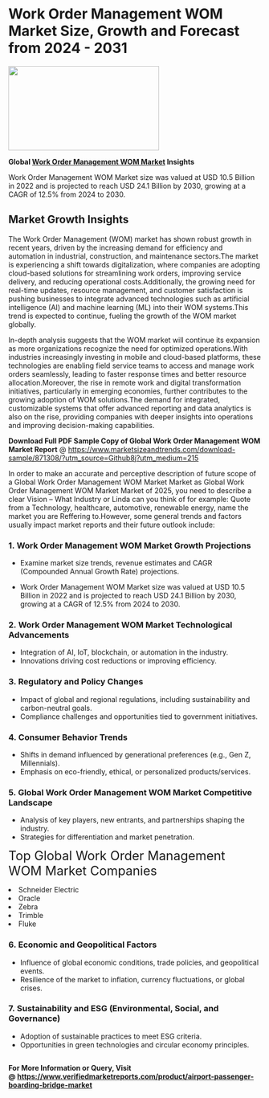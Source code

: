 <H1>Work Order Management WOM Market Size, Growth and Forecast from 2024 - 2031</H1><img class="aligncenter size-medium wp-image-584254" src="https://thirdeyenews.in/wp-content/uploads/2024/09/Global-Market-Research-300x168.jpeg" alt="" width="300" height="168" /><p><strong>Global&nbsp;<a href="https://www.marketsizeandtrends.com/download-sample/871308/?utm_source=Github8j?utm_medium=215">Work Order Management WOM Market</a> Insights</strong></p><p>Work Order Management WOM Market size was valued at USD 10.5 Billion in 2022 and is projected to reach USD 24.1 Billion by 2030, growing at a CAGR of 12.5% from 2024 to 2030.</p><p><h2>Market Growth Insights</h2> <p>The Work Order Management (WOM) market has shown robust growth in recent years, driven by the increasing demand for efficiency and automation in industrial, construction, and maintenance sectors.The market is experiencing a shift towards digitalization, where companies are adopting cloud-based solutions for streamlining work orders, improving service delivery, and reducing operational costs.Additionally, the growing need for real-time updates, resource management, and customer satisfaction is pushing businesses to integrate advanced technologies such as artificial intelligence (AI) and machine learning (ML) into their WOM systems.This trend is expected to continue, fueling the growth of the WOM market globally.</p> <p>In-depth analysis suggests that the WOM market will continue its expansion as more organizations recognize the need for optimized operations.With industries increasingly investing in mobile and cloud-based platforms, these technologies are enabling field service teams to access and manage work orders seamlessly, leading to faster response times and better resource allocation.Moreover, the rise in remote work and digital transformation initiatives, particularly in emerging economies, further contributes to the growing adoption of WOM solutions.The demand for integrated, customizable systems that offer advanced reporting and data analytics is also on the rise, providing companies with deeper insights into operations and improving decision-making capabilities.</p> <p><span class=""><strong>Download Full PDF Sample Copy of Global Work Order Management WOM Market Report</strong> @ <a href="https://www.marketsizeandtrends.com/download-sample/871308/?utm_source=Github8j?utm_medium=215" target="_blank">https://www.marketsizeandtrends.com/download-sample/871308/?utm_source=Github8j?utm_medium=215</a></span></p><p>In order to make an accurate and perceptive description of future scope of a Global&nbsp;Work Order Management WOM Market Market as Global&nbsp;Work Order Management WOM Market Market of 2025, you need to describe a clear Vision &ndash; What Industry or Linda can you think of for example: Quote from a Technology, healthcare, automotive, renewable energy, name the market you are Reffering to.However, some general trends and factors usually impact market reports and their future outlook include:</p><h3>1.&nbsp;<strong>Work Order Management WOM Market Growth Projections</strong></h3><ul><li>Examine market size trends, revenue estimates and CAGR (Compounded Annual Growth Rate) projections.</li><li><p>Work Order Management WOM Market size was valued at USD 10.5 Billion in 2022 and is projected to reach USD 24.1 Billion by 2030, growing at a CAGR of 12.5% from 2024 to 2030.</p></li></ul><h3>2.&nbsp;<strong>Work Order Management WOM Market Technological Advancements</strong></h3><ul><li>Integration of AI, IoT, blockchain, or automation in the industry.</li><li>Innovations driving cost reductions or improving efficiency.</li></ul><h3>3.&nbsp;<strong>Regulatory and Policy Changes</strong></h3><ul><li>Impact of global and regional regulations, including sustainability and carbon-neutral goals.</li><li>Compliance challenges and opportunities tied to government initiatives.</li></ul><h3>4.&nbsp;<strong>Consumer Behavior Trends</strong></h3><ul><li>Shifts in demand influenced by generational preferences (e.g., Gen Z, Millennials).</li><li>Emphasis on eco-friendly, ethical, or personalized products/services.</li></ul><h3>5.&nbsp;<strong>Global Work Order Management WOM Market Competitive Landscape</strong></h3><ul><li>Analysis of key players, new entrants, and partnerships shaping the industry.</li><li>Strategies for differentiation and market penetration.</li></ul><p data-pm-slice="1 1 []"><span style="color: inherit; font-family: inherit; font-size: 25px;">Top Global Work Order Management WOM Market Companies</span></p><div class="" data-test-id=""><p><li>Schneider Electric</li><li> Oracle</li><li> Zebra</li><li> Trimble</li><li> Fluke</li></p></div><h3>6.&nbsp;<strong>Economic and Geopolitical Factors</strong></h3><ul><li>Influence of global economic conditions, trade policies, and geopolitical events.</li><li>Resilience of the market to inflation, currency fluctuations, or global crises.</li></ul><h3>7.&nbsp;<strong>Sustainability and ESG (Environmental, Social, and Governance)</strong></h3><ul><li>Adoption of sustainable practices to meet ESG criteria.</li><li>Opportunities in green technologies and circular economy principles.</li></ul><h2><strong style="font-size: 14px;">For More Information or Query, Visit @&nbsp;</strong><a style="background-color: #ffffff; font-size: 14px;" href="https://www.marketsizeandtrends.com/report/work-order-management-wom-market/" target="_blank">https://www.verifiedmarketreports.com/product/airport-passenger-boarding-bridge-market</a></h2>